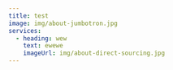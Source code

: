 ```yaml
---
title: test
image: img/about-jumbotron.jpg
services:
  - heading: wew
    text: ewewe
    imageUrl: img/about-direct-sourcing.jpg
---
```

